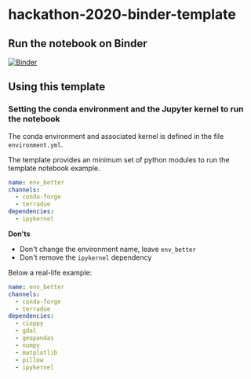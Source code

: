 # hackathon-2020-binder-template


## Run the notebook on Binder

[![Binder](https://mybinder.org/badge_logo.svg)](https://mybinder.org/v2/gh/ec-better/hackathon-2020-binder-template/master?urlpath=lab)

## Using this template

### Setting the conda environment and the Jupyter kernel to run the notebook

The conda environment and associated kernel is defined in the file `environment.yml`.

The template provides an minimum set of python modules to run the template notebook example.

```yaml
name: env_better
channels:
  - conda-forge
  - terradue
dependencies:
  - ipykernel
```

**Don'ts**

- Don't change the environment name, leave `env_better`
- Don't remove the `ipykernel` dependency

Below a real-life example:

```yaml
name: env_better
channels:
  - conda-forge
  - terradue
dependencies:
  - cioppy
  - gdal
  - geopandas
  - numpy
  - matplotlib
  - pillow
  - ipykernel
```
